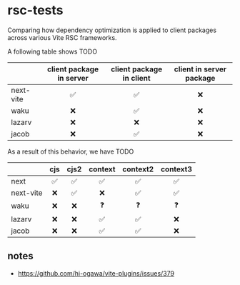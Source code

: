 # rsc-tests

Comparing how dependency optimization is applied to client packages across various Vite RSC frameworks.

A following table shows TODO

|          | client package in server | client package in client | client in server package |
|----------|:------------------------:|:------------------------:|:------------------------:|
| next-vite|            ✅            |            ✅            |            ❌            |
| waku     |            ❌            |            ✅            |            ❌            |
| lazarv   |            ❌            |            ❌            |            ❌            |
| jacob    |            ❌            |            ✅            |            ❌            |

As a result of this behavior, we have TODO

|            | cjs | cjs2 | context | context2 | context3 |
|------------|:---:|:----:|:-------:|:--------:|:--------:|
| next       |  ✅  |  ✅  |    ✅   |    ✅    |    ✅    |
| next-vite  |  ❌  |  ✅  |    ❌   |    ✅    |    ✅    |
| waku       |  ❌  |  ❌  |    ❓   |    ❓    |    ❓    |
| lazarv     |  ❌  |  ❌  |    ✅   |    ✅    |    ❌    |
| jacob      |  ❌  |  ❌  |    ✅   |    ✅    |    ❌    |

## notes

- https://github.com/hi-ogawa/vite-plugins/issues/379
